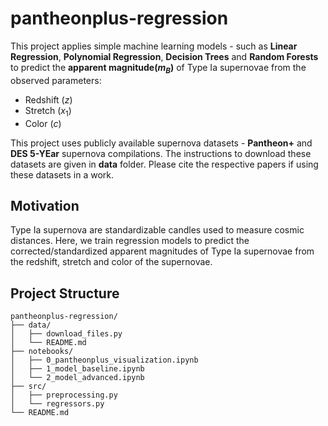 # pantheonplus-regression

This project applies simple machine learning models - such as **Linear Regression**, **Polynomial Regression**, **Decision Trees** and **Random Forests** to predict the **apparent magnitude($m_B$)** of Type Ia supernovae from the observed parameters:

- Redshift ($z$)
- Stretch ($x_1$)
- Color ($c$)

This project uses publicly available supernova datasets - **Pantheon+** and **DES 5-YEar** supernova compilations. The instructions to download these datasets are given in **data** folder. Please cite the respective papers if using these datasets in a work.

## Motivation

Type Ia supernova are standardizable candles used to measure cosmic distances. Here, we train regression models to predict the corrected/standardized apparent magnitudes of Type Ia supernovae from the redshift, stretch and color of the supernovae.

## Project Structure

```text
pantheonplus-regression/
├── data/
│   ├── download_files.py
│   └── README.md
├── notebooks/
│   ├── 0_pantheonplus_visualization.ipynb
│   ├── 1_model_baseline.ipynb
│   └── 2_model_advanced.ipynb
├── src/
│   ├── preprocessing.py
│   └── regressors.py
└── README.md
```
